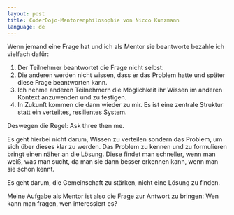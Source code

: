 ```yaml
---
layout: post
title: CoderDojo-Mentorenphilosophie von Nicco Kunzmann
language: de
---
```



Wenn jemand eine Frage hat und ich als Mentor sie beantworte bezahle ich vielfach dafür:

1. Der Teilnehmer beantwortet die Frage nicht selbst.
2. Die anderen werden nicht wissen, dass er das Problem hatte und später diese
    Frage beantworten kann.
3. Ich nehme anderen Teilnehmern die Möglichkeit ihr Wissen im anderen Kontext
    anzuwenden und zu festigen.
4. In Zukunft kommen die dann wieder zu mir. Es ist eine zentrale Struktur
    statt ein verteiltes, resilientes System.

Deswegen die Regel: Ask three then me.

Es geht hierbei nicht darum, Wissen zu verteilen sondern das Problem,
um sich über dieses klar zu werden. Das Problem zu kennen und zu formulieren
bringt einen näher an die Lösung. Diese findet man schneller, wenn man weiß,
was man sucht, da man sie dann besser erkennen kann, wenn man sie schon kennt.

Es geht darum, die Gemeinschaft zu stärken, nicht eine Lösung zu finden.

Meine Aufgabe als Mentor ist also die Frage zur Antwort zu bringen:
Wen kann man fragen, wen interessiert es?


